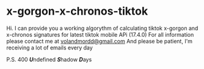 # x-gorgon-x-chronos-tiktok

Hi. I can provide you a working algorythm of calculating tiktok x-gorgon and x-chronos signatures for latest tiktok mobile APi (17.4.0)
For all information please contact me at volandmordd@gmail.com
And please be patient, I'm receiving a lot of emails every day

P.S. 400 ***U***ndefined ***S***hadow ***D***ays
